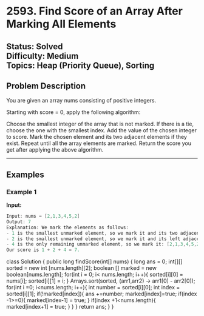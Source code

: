 # 2593. Find Score of an Array After Marking All Elements

**Status:** Solved  
**Difficulty:** Medium  
**Topics:** Heap (Priority Queue), Sorting
---

## Problem Description

You are given an array nums consisting of positive integers.

Starting with score = 0, apply the following algorithm:

Choose the smallest integer of the array that is not marked. If there is a tie, choose the one with the smallest index.
Add the value of the chosen integer to score.
Mark the chosen element and its two adjacent elements if they exist.
Repeat until all the array elements are marked.
Return the score you get after applying the above algorithm.

---

## Examples

### Example 1

**Input:**

```c
Input: nums = [2,1,3,4,5,2]
Output: 7
Explanation: We mark the elements as follows:
- 1 is the smallest unmarked element, so we mark it and its two adjacent elements: [2,1,3,4,5,2].
- 2 is the smallest unmarked element, so we mark it and its left adjacent element: [2,1,3,4,5,2].
- 4 is the only remaining unmarked element, so we mark it: [2,1,3,4,5,2].
Our score is 1 + 2 + 4 = 7.
```

class Solution {
    public long findScore(int[] nums) {
        long ans = 0;
        int[][] sorted = new int [nums.length][2];
        boolean [] marked = new boolean[nums.length];
        for(int i = 0; i< nums.length; i++){
            sorted[i][0] = nums[i];
            sorted[i][1] = i;
        }
        Arrays.sort(sorted, (arr1,arr2) -> arr1[0] - arr2[0]);
        for(int i =0; i<nums.length; i++){
            int number = sorted[i][0];
            int index = sorted[i][1];
            if(!marked[index]){
                ans +=number;
                marked[index]=true;
                if(index -1>=0){
                    marked[index-1] = true;
                }
                if(index +1<nums.length){
                    marked[index+1] = true;
                }
                }
            }
            return ans;
        }
        }
        
